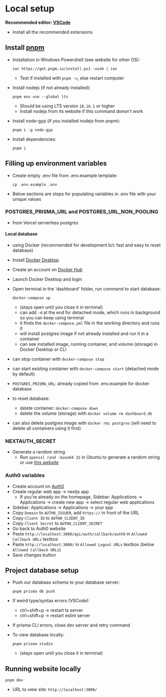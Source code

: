 # Local setup

**Recommended editor: [VSCode](https://code.visualstudio.com/)**

- Install all the recommended extensions

## Install [pnpm](https://pnpm.io/installation)

- Installation in Windows Powershell (see website for other OS):

  ```pwsh
  iwr https://get.pnpm.io/install.ps1 -useb | iex
  ```

  - Test if installed with `pnpm -v`, else restart computer

- Install nodejs (if not already installed):

  ```pwsh
  pnpm env use --global lts
  ```

  - Should be using LTS version `18.16.1` or higher
  - Install nodejs from its website if this command doesn't work

- Install node-gyp (if you installed nodejs from pnpm):

  ```pwsh
  pnpm i -g node-gyp
  ```

- Install dependencies:

  ```pwsh
  pnpm i
  ```

## Filling up environment variables

- Create empty .env file from .env.example template:

  ```pwsh
  cp .env.example .env
  ```

- Below sections are steps for populating variables in .env file with your unique values

### POSTGRES_PRISMA_URL and POSTGRES_URL_NON_POOLING

- from Vercel serverless postgres

#### Local database

- using Docker (recommended for development b/c fast and easy to reset database)
- Install [Docker Desktop](https://docs.docker.com/desktop/install/windows-install/)
- Create an account on [Docker Hub](https://hub.docker.com/)
- Launch Docker Desktop and login
- Open terminal in the 'dashboard' folder, run command to start database:

  ```pwsh
  docker-compose up
  ```

  - (stays open until you close it in terminal)
  - can add `-d` at the end for detached mode, which runs in background so you can keep using terminal
  - it finds the `docker-compose.yml` file in the working directory and runs it
  - will install postgres image if not already installed and run it in a container
  - can see installed image, running container, and volume (storage) in Docker Desktop or CLI

- can stop container with `docker-compose stop`
- can start existing container with `docker-compose start` (detached mode by default)
- `POSTGRES_PRISMA_URL`: already copied from .env.example for docker database
- to reset database:
  - delete container: `docker-compose down`
  - delete the volume (storage) with `docker volume rm dashboard_db`
- can also delete postgres image with `docker rmi postgres` (will need to delete all containers using it first)

### NEXTAUTH_SECRET

- Generate a random string
  - Run `openssl rand -base64 32` in Ubuntu to generate a random string or use [this website](https://generate-secret.now.sh/32)

### Auth0 variables

- Create account on [Auth0](https://auth0.com/)
- Create regular web app → nextjs app
  - If you're already on the homepage, Sidebar: Applications → Applications → create new app → select regular web applications
- Sidebar: Applications → Applications → your app
- Copy `Domain` to `AUTH0_ISSUER`, add `https://` in front of the URL
- Copy `Client ID` to `AUTH0_CLIENT_ID`
- Copy `Client Secret` to `AUTH0_CLIENT_SECRET`
- Go back to Auth0 website
- Paste `http://localhost:3000/api/auth/callback/auth0` in `Allowed Callback URLs` textbox
- Paste `http://localhost:3000/` in `Allowed Logout URLs` textbox (below `Allowed Callback URLs`)
- Save changes button

## Project database setup

- Push our database schema to your database server:

  ```pwsh
  pnpm prisma db push
  ```

- If weird type/syntax errors (VSCode):

  - ctrl+shift+p → restart ts server
  - ctrl+shift+p → restart eslint server

- If prisma CLI errors, close dev server and retry command

- To view database locally:

  ```pwsh
  pnpm prisma studio
  ```

  - (stays open until you close it in terminal)

## Running website locally

```pwsh
pnpm dev
```

- URL to view site: `http://localhost:3000/`
